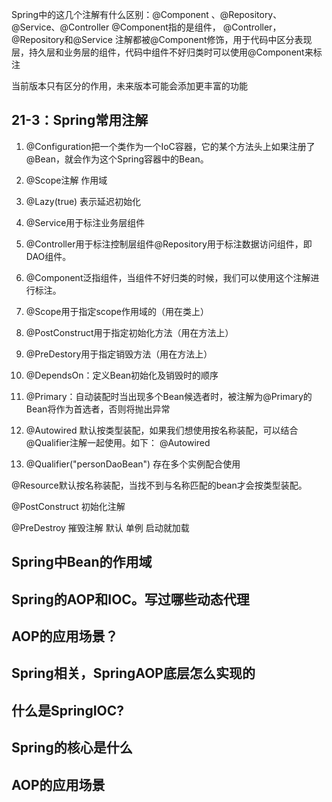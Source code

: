 <!--
 * @Author: 孙浩然
 * @Date: 2020-07-13 07:35:01
 * @LastEditors: 孙浩然
 * @LastEditTime: 2020-07-28 14:32:16
 * @FilePath: \docs\4.interview\12-Spring面经.md
 * @博客地址: 个人博客，如果各位客官觉得不错，请点个赞，谢谢。[地址](https://codefool0307.github.io/Java-Point/#/)，如对源码有异议请在我的博客中提问
--> 


Spring中的这几个注解有什么区别：@Component 、@Repository、@Service、@Controller
@Component指的是组件，
@Controller，@Repository和@Service 注解都被@Component修饰，用于代码中区分表现层，持久层和业务层的组件，代码中组件不好归类时可以使用@Component来标注

当前版本只有区分的作用，未来版本可能会添加更丰富的功能




## 21-3：Spring常用注解

1. @Configuration把一个类作为一个IoC容器，它的某个方法头上如果注册了@Bean，就会作为这个Spring容器中的Bean。

2. @Scope注解 作用域

3. @Lazy(true) 表示延迟初始化

4. @Service用于标注业务层组件

5. @Controller用于标注控制层组件@Repository用于标注数据访问组件，即DAO组件。

6. @Component泛指组件，当组件不好归类的时候，我们可以使用这个注解进行标注。

7. @Scope用于指定scope作用域的（用在类上）

8. @PostConstruct用于指定初始化方法（用在方法上）

9. @PreDestory用于指定销毁方法（用在方法上）

10. @DependsOn：定义Bean初始化及销毁时的顺序

11. @Primary：自动装配时当出现多个Bean候选者时，被注解为@Primary的Bean将作为首选者，否则将抛出异常

12. @Autowired 默认按类型装配，如果我们想使用按名称装配，可以结合@Qualifier注解一起使用。如下： @Autowired 

13. @Qualifier("personDaoBean") 存在多个实例配合使用

@Resource默认按名称装配，当找不到与名称匹配的bean才会按类型装配。

@PostConstruct 初始化注解

@PreDestroy 摧毁注解 默认 单例 启动就加载

## Spring中Bean的作用域


## Spring的AOP和IOC。写过哪些动态代理

## AOP的应用场景？

## Spring相关，SpringAOP底层怎么实现的

## 什么是SpringIOC?

## Spring的核心是什么

## AOP的应用场景

## 

## 

## 

## 

## 

## 

## 

## 

## 

## 

## 

## 

## 

## 

## 

## 

## 
## 

## 

## 

## 

## 

## 

## 

## 